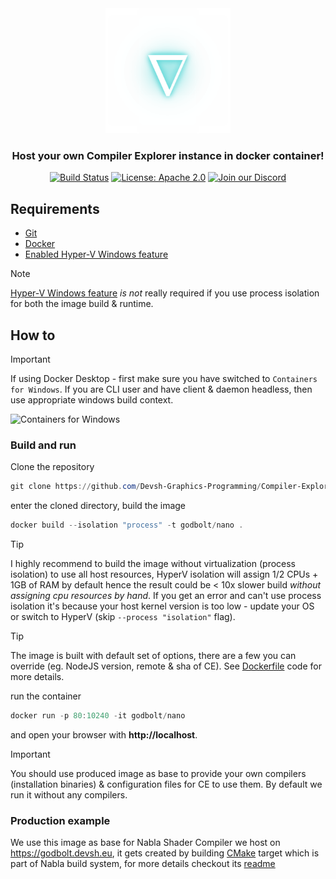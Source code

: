 <div align="center">
   <img alt="Click to see the source" height="200" src="nabla-glow.svg" width="200" />
</div>

<div align="center">
  <h3>Host your own Compiler Explorer instance in docker container!</h3>
</div>

<p align="center">
  <a href="https://github.com/Devsh-Graphics-Programming/Compiler-Explorer-Docker/actions/workflows/main.yml">
    <img src="https://github.com/Devsh-Graphics-Programming/Compiler-Explorer-Docker/actions/workflows/main.yml/badge.svg" alt="Build Status" /></a>
  <a href="https://opensource.org/licenses/Apache-2.0">
    <img src="https://img.shields.io/badge/license-Apache%202.0-blue" alt="License: Apache 2.0" /></a>
  <a href="https://discord.gg/krsBcABm7u">
    <img src="https://img.shields.io/discord/308323056592486420?label=discord&logo=discord&logoColor=white&color=7289DA" alt="Join our Discord" /></a>
</p>

## Requirements

- [Git](https://git-scm.com/download/win)
- [Docker](https://www.docker.com/products/docker-desktop/)
- [Enabled Hyper-V Windows feature](https://learn.microsoft.com/en-us/virtualization/hyper-v-on-windows/quick-start/enable-hyper-v#enable-hyper-v-using-powershell) 

> [!NOTE]  
> [Hyper-V Windows feature](<https://learn.microsoft.com/en-us/windows-server/virtualization/hyper-v/get-started/Install-Hyper-V?pivots=windows#enable-hyper-v-using-powershell>) _is not_ really required if you use process isolation for both the image build & runtime.

## How to

> [!IMPORTANT]  
> If using Docker Desktop - first make sure you have switched to `Containers for Windows`. If you are CLI user and have client & daemon headless, then use appropriate windows build context.

![Containers for Windows](https://user-images.githubusercontent.com/65064509/152947300-affca592-35a7-4e4c-a7fc-2055ce1ba528.png)

### Build and run

Clone the repository 

```powershell
git clone https://github.com/Devsh-Graphics-Programming/Compiler-Explorer-Docker.git
```

enter the cloned directory, build the image

```powershell
docker build --isolation "process" -t godbolt/nano .
```

> [!TIP]
> I highly recommend to build the image without virtualization (process isolation) to use all host resources, HyperV isolation will assign 1/2 CPUs + 1GB of RAM by default hence the result could be < 10x slower build _without assigning cpu resources by hand_. If you get an error and can't use process isolation it's because your host kernel version is too low - update your OS or switch to HyperV (skip `--process "isolation"` flag).

> [!TIP]
> The image is built with default set of options, there are a few you can override (eg. NodeJS version, remote & sha of CE). See [Dockerfile](<https://github.com/Devsh-Graphics-Programming/Compiler-Explorer-Docker/blob/master/Dockerfile>) code for more details.

run the container 

```powershell
docker run -p 80:10240 -it godbolt/nano
```

and open your browser with **http://localhost**. 

> [!IMPORTANT]  
> You should use produced image as base to provide your own compilers (installation binaries) & configuration files for CE to use them. By default we run it without any compilers.

### Production example

We use this image as base for Nabla Shader Compiler we host on https://godbolt.devsh.eu, it gets created by building [CMake](<https://github.com/Devsh-Graphics-Programming/Nabla/blob/master/tools/nsc/CMakeLists.txt>) target which is part of Nabla build system, for more details checkout its [readme](https://github.com/Devsh-Graphics-Programming/Nabla/tree/master/tools/nsc/docker)